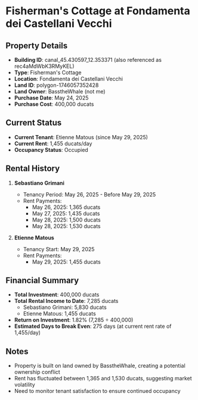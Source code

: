 # Fisherman's Cottage at Fondamenta dei Castellani Vecchi

## Property Details
- **Building ID**: canal_45.430597_12.353371 (also referenced as rec4aMdWbK3RMyKEL)
- **Type**: Fisherman's Cottage
- **Location**: Fondamenta dei Castellani Vecchi
- **Land ID**: polygon-1746057352428
- **Land Owner**: BasstheWhale (not me)
- **Purchase Date**: May 24, 2025
- **Purchase Cost**: 400,000 ducats

## Current Status
- **Current Tenant**: Etienne Matous (since May 29, 2025)
- **Current Rent**: 1,455 ducats/day
- **Occupancy Status**: Occupied

## Rental History
1. **Sebastiano Grimani**
   - Tenancy Period: May 26, 2025 - Before May 29, 2025
   - Rent Payments:
     - May 26, 2025: 1,365 ducats
     - May 27, 2025: 1,435 ducats
     - May 28, 2025: 1,500 ducats
     - May 28, 2025: 1,530 ducats

2. **Etienne Matous**
   - Tenancy Start: May 29, 2025
   - Rent Payments:
     - May 29, 2025: 1,455 ducats

## Financial Summary
- **Total Investment**: 400,000 ducats
- **Total Rental Income to Date**: 7,285 ducats
  - Sebastiano Grimani: 5,830 ducats
  - Etienne Matous: 1,455 ducats
- **Return on Investment**: 1.82% (7,285 ÷ 400,000)
- **Estimated Days to Break Even**: 275 days (at current rent rate of 1,455/day)

## Notes
- Property is built on land owned by BasstheWhale, creating a potential ownership conflict
- Rent has fluctuated between 1,365 and 1,530 ducats, suggesting market volatility
- Need to monitor tenant satisfaction to ensure continued occupancy
